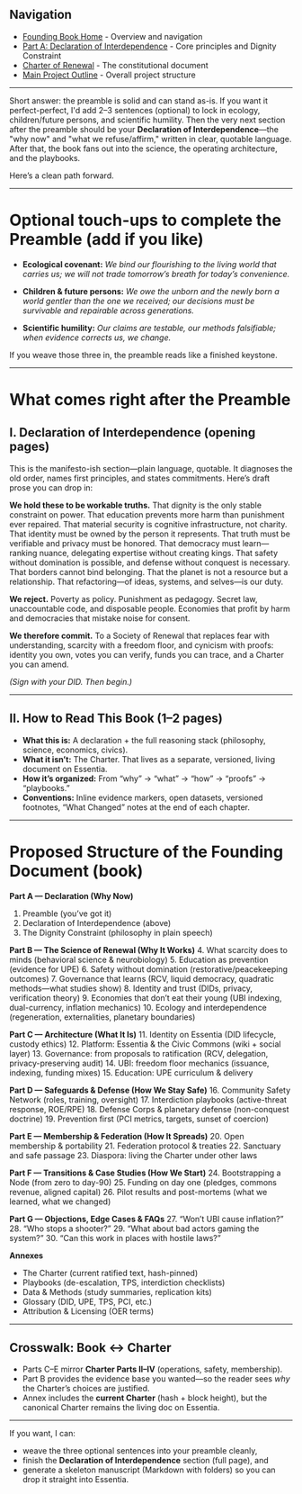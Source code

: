 ## Navigation

- [Founding Book Home](README.md) - Overview and navigation
- [Part A: Declaration of Interdependence](Part%20A.md) - Core principles and Dignity Constraint
- [Charter of Renewal](../charter/) - The constitutional document
- [Main Project Outline](../../outline.md) - Overall project structure

---

Short answer: the preamble is solid and can stand as-is. If you want it perfect-perfect, I'd add 2–3 sentences (optional) to lock in ecology, children/future persons, and scientific humility. Then the very next section after the preamble should be your **Declaration of Interdependence**—the "why now" and "what we refuse/affirm," written in clear, quotable language. After that, the book fans out into the science, the operating architecture, and the playbooks.

Here’s a clean path forward.

---

# Optional touch-ups to complete the Preamble (add if you like)

- **Ecological covenant:**
  _We bind our flourishing to the living world that carries us; we will not trade tomorrow’s breath for today’s convenience._

- **Children & future persons:**
  _We owe the unborn and the newly born a world gentler than the one we received; our decisions must be survivable and repairable across generations._

- **Scientific humility:**
  _Our claims are testable, our methods falsifiable; when evidence corrects us, we change._

If you weave those three in, the preamble reads like a finished keystone.

---

# What comes right after the Preamble

## I. Declaration of Interdependence (opening pages)

This is the manifesto-ish section—plain language, quotable. It diagnoses the old order, names first principles, and states commitments. Here’s draft prose you can drop in:

**We hold these to be workable truths.**
That dignity is the only stable constraint on power.
That education prevents more harm than punishment ever repaired.
That material security is cognitive infrastructure, not charity.
That identity must be owned by the person it represents.
That truth must be verifiable and privacy must be honored.
That democracy must learn—ranking nuance, delegating expertise without creating kings.
That safety without domination is possible, and defense without conquest is necessary.
That borders cannot bind belonging.
That the planet is not a resource but a relationship.
That refactoring—of ideas, systems, and selves—is our duty.

**We reject.**
Poverty as policy.
Punishment as pedagogy.
Secret law, unaccountable code, and disposable people.
Economies that profit by harm and democracies that mistake noise for consent.

**We therefore commit.**
To a Society of Renewal that replaces fear with understanding, scarcity with a freedom floor, and cynicism with proofs: identity you own, votes you can verify, funds you can trace, and a Charter you can amend.

_(Sign with your DID. Then begin.)_

---

## II. How to Read This Book (1–2 pages)

- **What this is:** A declaration + the full reasoning stack (philosophy, science, economics, civics).
- **What it isn’t:** The Charter. That lives as a separate, versioned, living document on Essentia.
- **How it’s organized:** From “why” → “what” → “how” → “proofs” → “playbooks.”
- **Conventions:** Inline evidence markers, open datasets, versioned footnotes, “What Changed” notes at the end of each chapter.

---

# Proposed Structure of the Founding Document (book)

**Part A — Declaration (Why Now)**

1. Preamble (you’ve got it)
2. Declaration of Interdependence (above)
3. The Dignity Constraint (philosophy in plain speech)

**Part B — The Science of Renewal (Why It Works)** 4. What scarcity does to minds (behavioral science & neurobiology) 5. Education as prevention (evidence for UPE) 6. Safety without domination (restorative/peacekeeping outcomes) 7. Governance that learns (RCV, liquid democracy, quadratic methods—what studies show) 8. Identity and trust (DIDs, privacy, verification theory) 9. Economies that don’t eat their young (UBI indexing, dual-currency, inflation mechanics) 10. Ecology and interdependence (regeneration, externalities, planetary boundaries)

**Part C — Architecture (What It Is)** 11. Identity on Essentia (DID lifecycle, custody ethics) 12. Platform: Essentia & the Civic Commons (wiki + social layer) 13. Governance: from proposals to ratification (RCV, delegation, privacy-preserving audit) 14. UBI: freedom floor mechanics (issuance, indexing, funding mixes) 15. Education: UPE curriculum & delivery

**Part D — Safeguards & Defense (How We Stay Safe)** 16. Community Safety Network (roles, training, oversight) 17. Interdiction playbooks (active-threat response, ROE/RPE) 18. Defense Corps & planetary defense (non-conquest doctrine) 19. Prevention first (PCI metrics, targets, sunset of coercion)

**Part E — Membership & Federation (How It Spreads)** 20. Open membership & portability 21. Federation protocol & treaties 22. Sanctuary and safe passage 23. Diaspora: living the Charter under other laws

**Part F — Transitions & Case Studies (How We Start)** 24. Bootstrapping a Node (from zero to day-90) 25. Funding on day one (pledges, commons revenue, aligned capital) 26. Pilot results and post-mortems (what we learned, what we changed)

**Part G — Objections, Edge Cases & FAQs** 27. “Won’t UBI cause inflation?” 28. “Who stops a shooter?” 29. “What about bad actors gaming the system?” 30. “Can this work in places with hostile laws?”

**Annexes**

- The Charter (current ratified text, hash-pinned)
- Playbooks (de-escalation, TPS, interdiction checklists)
- Data & Methods (study summaries, replication kits)
- Glossary (DID, UPE, TPS, PCI, etc.)
- Attribution & Licensing (OER terms)

---

## Crosswalk: Book ↔ Charter

- Parts C–E mirror **Charter Parts II–IV** (operations, safety, membership).
- Part B provides the evidence base you wanted—so the reader sees _why_ the Charter’s choices are justified.
- Annex includes the **current Charter** (hash + block height), but the canonical Charter remains the living doc on Essentia.

---

If you want, I can:

- weave the three optional sentences into your preamble cleanly,
- finish the **Declaration of Interdependence** section (full page), and
- generate a skeleton manuscript (Markdown with folders) so you can drop it straight into Essentia.

